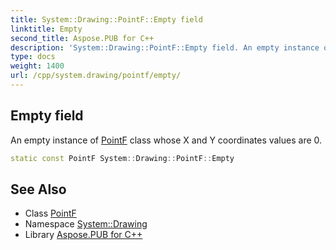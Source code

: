 ```yaml
---
title: System::Drawing::PointF::Empty field
linktitle: Empty
second_title: Aspose.PUB for C++
description: 'System::Drawing::PointF::Empty field. An empty instance of PointF class whose X and Y coordinates values are 0 in C++.'
type: docs
weight: 1400
url: /cpp/system.drawing/pointf/empty/
---
```

## Empty field


An empty instance of [PointF](../) class whose X and Y coordinates values are 0.

```cpp
static const PointF System::Drawing::PointF::Empty
```

## See Also

* Class [PointF](../)
* Namespace [System::Drawing](../../)
* Library [Aspose.PUB for C++](../../../)
